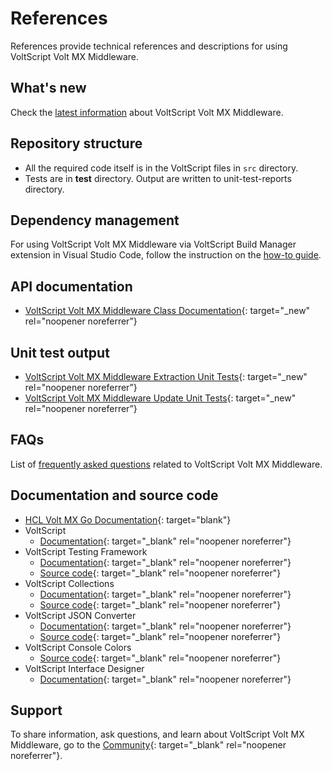 # References

References provide technical references and descriptions for using VoltScript Volt MX Middleware.

## What's new

Check the [latest information](whatsnew.md) about VoltScript Volt MX Middleware.

## Repository structure

- All the required code itself is in the VoltScript files in `src` directory.
- Tests are in **test** directory. Output are written to unit-test-reports directory.

## Dependency management

For using VoltScript Volt MX Middleware via VoltScript Build Manager extension in Visual Studio Code, follow the instruction on the [how-to guide](../howto/archipelago.md).

## API documentation

- [VoltScript Volt MX Middleware Class Documentation](./apidoc/index.html){: target="_new" rel="noopener noreferrer”}

## Unit test output

- [VoltScript Volt MX Middleware Extraction Unit Tests](./unit-test-reports/ExtractObjects/index.html){: target="_new" rel="noopener noreferrer”}
- [VoltScript Volt MX Middleware Update Unit Tests](./unit-test-reports/UpdateObjects/index.html){: target="_new" rel="noopener noreferrer”}

## FAQs

List of [frequently asked questions](FAQs.md) related to VoltScript Volt MX Middleware.  

## Documentation and source code

- [HCL Volt MX Go Documentation](https://opensource.hcltechsw.com/voltmxgo-documentation/index.html){: target="blank"}
- VoltScript
    - [Documentation](https://help.hcltechsw.com/docs/voltscript/early-access/index.html){: target="_blank" rel="noopener noreferrer"}
- VoltScript Testing Framework
    - [Documentation](https://opensource.hcltechsw.com/voltscript-testing){: target="_blank" rel="noopener noreferrer"}
    - [Source code](https://github.com/HCL-TECH-SOFTWARE/voltscript-testing){: target="_blank" rel="noopener noreferrer"}
- VoltScript Collections
    - [Documentation](https://opensource.hcltechsw.com/voltscript-collections){: target="_blank" rel="noopener noreferrer"}
    - [Source code](https://github.com/HCL-TECH-SOFTWARE/voltscript-collections){: target="_blank" rel="noopener noreferrer"}
- VoltScript JSON Converter
    - [Documentation](https://opensource.hcltechsw.com/voltscript-json-converter){: target="_blank" rel="noopener noreferrer"}
    - [Source code](https://github.com/HCL-TECH-SOFTWARE/voltscript-json-converter){: target="_blank" rel="noopener noreferrer"}
- VoltScript Console Colors
    - [Source code](https://github.com/HCL-TECH-SOFTWARE/voltscript-console-colors){: target="_blank" rel="noopener noreferrer"}
- VoltScript Interface Designer
    - [Documentation](https://opensource.hcltechsw.com/voltscript-interface-designer){: target="_blank" rel="noopener noreferrer"}

## Support

To share information, ask questions, and learn about VoltScript Volt MX Middleware, go to the [Community](https://support.hcltechsw.com/community?id=community_forum&sys_id=999cdacbdb82ed9055f38d6d13961961){: target="_blank" rel="noopener noreferrer"}.